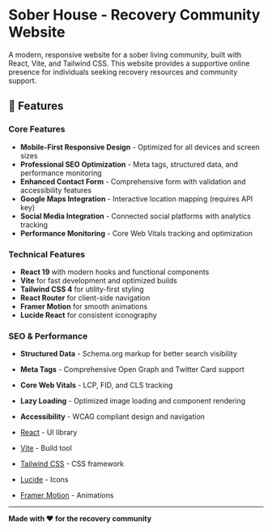 # Sober House - Recovery Community Website

A modern, responsive website for a sober living community, built with React, Vite, and Tailwind CSS. This website provides a supportive online presence for individuals seeking recovery resources and community support.

## 🚀 Features

### Core Features
- **Mobile-First Responsive Design** - Optimized for all devices and screen sizes
- **Professional SEO Optimization** - Meta tags, structured data, and performance monitoring
- **Enhanced Contact Form** - Comprehensive form with validation and accessibility features
- **Google Maps Integration** - Interactive location mapping (requires API key)
- **Social Media Integration** - Connected social platforms with analytics tracking
- **Performance Monitoring** - Core Web Vitals tracking and optimization

### Technical Features
- **React 19** with modern hooks and functional components
- **Vite** for fast development and optimized builds
- **Tailwind CSS 4** for utility-first styling
- **React Router** for client-side navigation
- **Framer Motion** for smooth animations
- **Lucide React** for consistent iconography

### SEO & Performance
- **Structured Data** - Schema.org markup for better search visibility
- **Meta Tags** - Comprehensive Open Graph and Twitter Card support
- **Core Web Vitals** - LCP, FID, and CLS tracking
- **Lazy Loading** - Optimized image loading and component rendering
- **Accessibility** - WCAG compliant design and navigation



- [React](https://reactjs.org/) - UI library
- [Vite](https://vitejs.dev/) - Build tool
- [Tailwind CSS](https://tailwindcss.com/) - CSS framework
- [Lucide](https://lucide.dev/) - Icons
- [Framer Motion](https://www.framer.com/motion/) - Animations

---

**Made with ❤️ for the recovery community**
